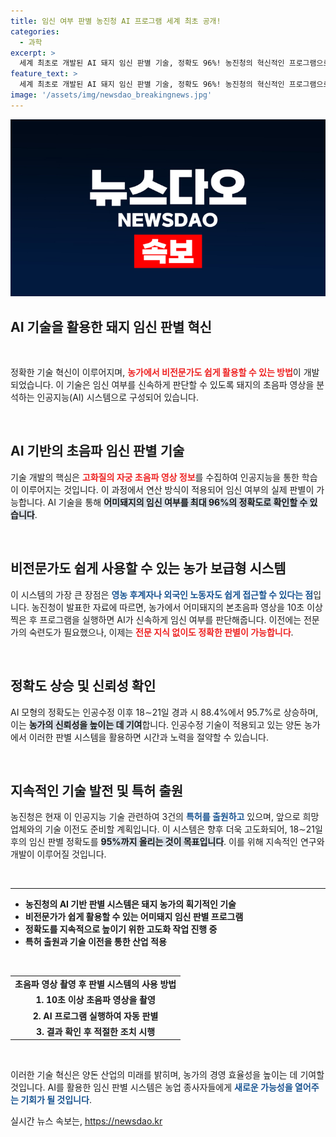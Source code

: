 ```yaml
---
title: 임신 여부 판별 농진청 AI 프로그램 세계 최초 공개!
categories:
  - 과학
excerpt: >
  세계 최초로 개발된 AI 돼지 임신 판별 기술, 정확도 96%! 농진청의 혁신적인 프로그램으로 비전문가도 쉽고 빠르게 임신 여부를 확인할 수 있는 새로운 길이 열렸습니다. 클릭하고 자세한 내용을 확인해보세요!
feature_text: >
  세계 최초로 개발된 AI 돼지 임신 판별 기술, 정확도 96%! 농진청의 혁신적인 프로그램으로 비전문가도 쉽고 빠르게 임신 여부를 확인할 수 있는 새로운 길이 열렸습니다. 클릭하고 자세한 내용을 확인해보세요!
image: '/assets/img/newsdao_breakingnews.jpg'
---
```


<p><img src="/assets/img/newsdao_breakingnews.jpg" alt="ranknews 속보" /></p>

<h2 data-ke-size="size26">AI 기술을 활용한 돼지 임신 판별 혁신</h2>

<p data-ke-size="size16">&nbsp;</p>

<p>정확한 기술 혁신이 이루어지며, <b><span style="color: #ee2323;">농가에서 비전문가도 쉽게 활용할 수 있는 방법</span></b>이 개발되었습니다. 이 기술은 임신 여부를 신속하게 판단할 수 있도록 돼지의 초음파 영상을 분석하는 인공지능(AI) 시스템으로 구성되어 있습니다.</p>

<p data-ke-size="size16">&nbsp;</p>

<h2 data-ke-size="size26">AI 기반의 초음파 임신 판별 기술</h2>

<p>기술 개발의 핵심은 <b><span style="color: #ee2323;">고화질의 자궁 초음파 영상 정보</span></b>를 수집하여 인공지능을 통한 학습이 이루어지는 것입니다. 이 과정에서 연산 방식이 적용되어 임신 여부의 실제 판별이 가능합니다. AI 기술을 통해 <b><span style="background-color: #21538527;">어미돼지의 임신 여부를 최대 96%의 정확도로 확인할 수 있습니다</span></b>. </p>

<p data-ke-size="size16">&nbsp;</p>

<h2 data-ke-size="size26">비전문가도 쉽게 사용할 수 있는 농가 보급형 시스템</h2>

<p>이 시스템의 가장 큰 장점은 <b><span style="color: #1a5490;">영농 후계자나 외국인 노동자도 쉽게 접근할 수 있다는 점</span></b>입니다. 농진청이 발표한 자료에 따르면, 농가에서 어미돼지의 본초음파 영상을 10초 이상 찍은 후 프로그램을 실행하면 AI가 신속하게 임신 여부를 판단해줍니다. 이전에는 전문가의 숙련도가 필요했으나, 이제는 <b><span style="color: #ee2323;">전문 지식 없이도 정확한 판별이 가능합니다</span></b>. </p>

<p data-ke-size="size16">&nbsp;</p>

<h2 data-ke-size="size26">정확도 상승 및 신뢰성 확인</h2>

<p>AI 모형의 정확도는 인공수정 이후 18∼21일 경과 시 88.4%에서 95.7%로 상승하며, 이는 <b><span style="background-color: #21538527;">농가의 신뢰성을 높이는 데 기여</span></b>합니다. 인공수정 기술이 적용되고 있는 양돈 농가에서 이러한 판별 시스템을 활용하면 시간과 노력을 절약할 수 있습니다. </p>

<p data-ke-size="size16">&nbsp;</p>

<h2 data-ke-size="size26">지속적인 기술 발전 및 특허 출원</h2>

<p>농진청은 현재 이 인공지능 기술 관련하여 3건의 <b><span style="color: #1a5490;">특허를 출원하고</span></b> 있으며, 앞으로 희망 업체와의 기술 이전도 준비할 계획입니다. 이 시스템은 향후 더욱 고도화되어, 18∼21일 후의 임신 판별 정확도를 <b><span style="background-color: #21538527;">95%까지 올리는 것이 목표입니다</span></b>. 이를 위해 지속적인 연구와 개발이 이루어질 것입니다. </p>

<p data-ke-size="size16">&nbsp;</p>

<hr/>

<ul>
    <li><b>농진청의 AI 기반 판별 시스템은 돼지 농가의 획기적인 기술</b></li>
    <li><b>비전문가가 쉽게 활용할 수 있는 어미돼지 임신 판별 프로그램</b></li>
    <li><b>정확도를 지속적으로 높이기 위한 고도화 작업 진행 중</b></li>
    <li><b>특허 출원과 기술 이전을 통한 산업 적용</b></li>
</ul>

<p data-ke-size="size16">&nbsp;</p>

<table>
    <tr>
        <td style="text-align: center; height: 17px;"><b>초음파 영상 촬영 후 판별 시스템의 사용 방법</b></td>
    </tr>
    <tr>
        <td style="text-align: center; height: 17px;"><b>1. 10초 이상 초음파 영상을 촬영</b></td>
    </tr>
    <tr>
        <td style="text-align: center; height: 17px;"><b>2. AI 프로그램 실행하여 자동 판별</b></td>
    </tr>
    <tr>
        <td style="text-align: center; height: 17px;"><b>3. 결과 확인 후 적절한 조치 시행</b></td>
    </tr>
</table>

<p data-ke-size="size16">&nbsp;</p> 

<p>이러한 기술 혁신은 양돈 산업의 미래를 밝히며, 농가의 경영 효율성을 높이는 데 기여할 것입니다. AI를 활용한 임신 판별 시스템은 농업 종사자들에게 <b><span style="color: #1a5490;">새로운 가능성을 열어주는 기회가 될 것입니다</span></b>.</p>
실시간 뉴스 속보는, <a href="https://newsdao.kr" rel="dofollow">https://newsdao.kr</a>


